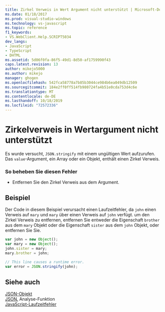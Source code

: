 ```yaml
---
title: Zirkel Verweis in Wert Argument nicht unterstützt | Microsoft-Dokumentation
ms.date: 01/18/2017
ms.prod: visual-studio-windows
ms.technology: vs-javascript
ms.topic: reference
f1_keywords:
- VS.WebClient.Help.SCRIPT5034
dev_langs:
- JavaScript
- TypeScript
- DHTML
ms.assetid: 5d06f0fa-86f5-49d1-8d50-af1759990f43
caps.latest.revision: 13
author: mikejo5000
ms.author: mikejo
manager: ghogen
ms.openlocfilehash: 542fca58778a7b85b3044ce984b6ea049db12509
ms.sourcegitcommit: 184e2ff0ff514fb980724fa4b51e0cda753d4c6e
ms.translationtype: MT
ms.contentlocale: de-DE
ms.lasthandoff: 10/18/2019
ms.locfileid: "72572336"
---
```

# <a name="circular-reference-in-value-argument-not-supported"></a>Zirkelverweis in Wertargument nicht unterstützt
Es wurde versucht, `JSON.stringify` mit einem ungültigen Wert aufzurufen. Das `value`-Argument, ein Array oder ein Objekt, enthält einen Zirkel Verweis.  
  
### <a name="to-correct-this-error"></a>So beheben Sie diesen Fehler  
  
- Entfernen Sie den Zirkel Verweis aus dem Argument.  
  
## <a name="example"></a>Beispiel  
 Der Code in diesem Beispiel verursacht einen Laufzeitfehler, da `john` einen Verweis auf `mary` und `mary` über einen Verweis auf `john` verfügt. um den Zirkel Verweis zu entfernen, entfernen Sie entweder die Eigenschaft `brother` aus dem `mary` Objekt oder die Eigenschaft `sister` aus dem `john` Objekt, oder entfernen Sie Sie.  
  
```JavaScript  
var john = new Object();  
var mary = new Object();  
john.sister = mary;  
mary.brother = john;  
  
// This line causes a runtime error.  
var error = JSON.stringify(john);  
```  
  
## <a name="see-also"></a>Siehe auch  
 [JSON-Objekt](../../javascript/reference/json-object-javascript.md)    
 [JSON.](../../javascript/reference/json-parse-function-javascript.md) Analyse-Funktion    
 [JavaScript-Laufzeitfehler](../../javascript/reference/javascript-run-time-errors.md)